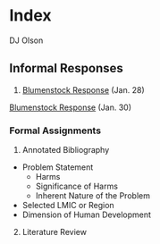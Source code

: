# Index

DJ Olson

## Informal Responses

1. [Blumenstock Response](https://github.com/DJ-Olson/datawork/blob/master/Blumenstock.md) (Jan. 28)

[Blumenstock Response](https://dj-olson.github.io/workshop/Blumenstock_response) (Jan. 30)


### Formal Assignments

1. Annotated Bibliography
 - Problem Statement
   - Harms
   - Significance of Harms
   - Inherent Nature of the Problem
 - Selected LMIC or Region
 - Dimension of Human Development
 
2. Literature Review
 
